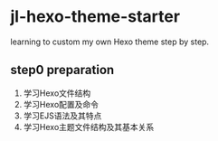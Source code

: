 # jl-hexo-theme-starter
learning to custom my own Hexo theme step by step.

## step0 preparation 

1. 学习Hexo文件结构
2. 学习Hexo配置及命令
3. 学习EJS语法及其特点
4. 学习Hexo主题文件结构及其基本关系

